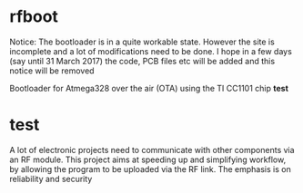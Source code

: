 # rfboot
Notice: The bootloader is in a quite workable state. However the site is incomplete and a lot of modifications need to be done.
I hope in a few days (say until 31 March 2017) the code, PCB files etc will be added and this notice will be removed

Bootloader for Atmega328 over the air (OTA) using the TI CC1101 chip
**test**
# test

A lot of electronic projects need to communicate with other components via an RF module. This project aims at speeding up and simplifying workflow, by allowing the program to be uploaded via the RF link. The emphasis is on reliability and security


